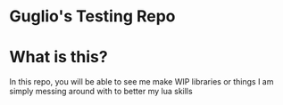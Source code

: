 # Guglio's Testing Repo

# What is this?
In this repo, you will be able to see me make WIP libraries or things I am simply messing around with to better my lua skills